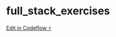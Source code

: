 # full_stack_exercises

[Edit in Codeflow ⚡️](https://stackblitz.com/~/github.com/shu-fang/full_stack_exercises)